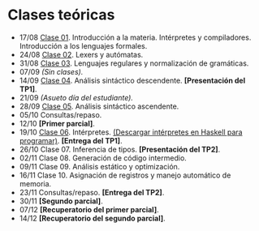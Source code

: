 Clases teóricas
===============

* 17/08 [Clase 01](files/clase01_introduccion.pdf). Introducción a la materia. Intérpretes y compiladores. Introducción a los lenguajes formales.
* 24/08 [Clase 02](files/clase02_lexers_y_automatas.pdf). Lexers y autómatas.
* 31/08 [Clase 03](files/clase03_lenguajes_regulares_y_normalizacion_de_gramaticas.pdf). Lenguajes regulares y normalización de gramáticas.
* 07/09 *(Sin clases).*
* 14/09 [Clase 04](files/clase04_analisis_sintactico_descendente.pdf). Análisis sintáctico descendente. **[Presentación del TP1]**.
* 21/09 *(Asueto día del estudiante).*
* 28/09 [Clase 05](files/clase05_analisis_sintactico_ascendente.pdf). Análisis sintáctico ascendente.
* 05/10 Consultas/repaso.
* 12/10 **[Primer parcial]**.
* 19/10 [Clase 06](files/clase06_interpretes.pdf). Intérpretes. [(Descargar intérpretes en Haskell para programar)](files/interpretes.tar.gz). **[Entrega del TP1]**.
* 26/10 Clase 07. Inferencia de tipos. **[Presentación del TP2]**.
* 02/11 Clase 08. Generación de código intermedio.
* 09/11 Clase 09. Análisis estático y optimización.
* 16/11 Clase 10. Asignación de registros y manejo automático de memoria.
* 23/11 Consultas/repaso. **[Entrega del TP2]**.
* 30/11 **[Segundo parcial]**.
* 07/12 **[Recuperatorio del primer parcial]**.
* 14/12 **[Recuperatorio del segundo parcial]**.
